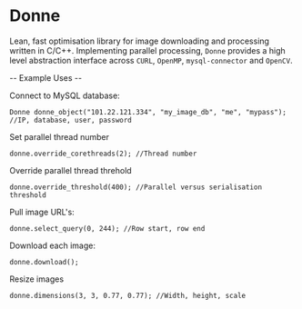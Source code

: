 # Donne
Lean, fast optimisation library for image downloading and processing written in C/C++. Implementing parallel processing, `Donne` provides a high level abstraction interface across `CURL`, `OpenMP`, `mysql-connector` and `OpenCV`.


-- Example Uses --

Connect to MySQL database:

`Donne donne_object("101.22.121.334", "my_image_db", "me", "mypass"); //IP, database, user, password`


Set parallel thread number

`donne.override_corethreads(2); //Thread number`


Override parallel thread threhold

`donne.override_threshold(400); //Parallel versus serialisation threshold`

Pull image URL's:

`donne.select_query(0, 244); //Row start, row end`


Download each image:

`donne.download();`


Resize images

`donne.dimensions(3, 3, 0.77, 0.77); //Width, height, scale`






